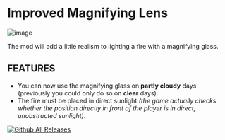 # Improved Magnifying Lens
![image](https://github.com/user-attachments/assets/e9fea722-f788-4eda-80bf-0ee28e2d6b63)


The mod will add a little realism to lighting a fire with a magnifying glass.

## FEATURES
* You can now use the magnifying glass on **partly cloudy** days (previously you could only do so on **clear** days).
* The fire must be placed in direct sunlight *(the game actually checks whether the position directly in front of the player is in direct, unobstructed sunlight)*.


[![Github All Releases](https://img.shields.io/github/downloads/RomainDeschampsFR/ImprovedMagnifyingLens/total.svg)]()
